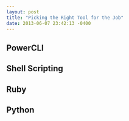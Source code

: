 ```yaml
--- 
layout: post
title: "Picking the Right Tool for the Job"
date: 2013-06-07 23:42:13 -0400
---
```


## PowerCLI

## Shell Scripting

## Ruby

## Python
